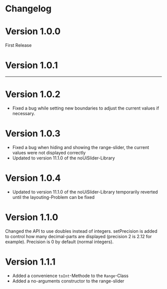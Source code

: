 # Changelog

# Version 1.0.0
First Release


# Version 1.0.1
---

# Version 1.0.2
* Fixed a bug while setting new boundaries to adjust the current values if necessary.

# Version 1.0.3
* Fixed a bug when hiding and showing the range-slider, the current values were not displayed correctly
* Updated to version 11.1.0 of the noUiSlider-Library

# Version 1.0.4
* Updated to version 11.1.0 of the noUiSlider-Library temporarily reverted until the layouting-Problem 
    can be fixed

    
# Version 1.1.0
Changed the API to use doubles instead of integers. setPrecision is added to control how many
decimal-parts are displayed (precision 2 is 2.12 for example). Precision is 0 by default (normal integers).


# Version 1.1.1
* Added a convenience `toInt`-Methode to the `Range`-Class
* Added a no-arguments constructor to the range-slider